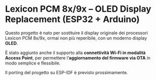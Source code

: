 # Lexicon PCM 8x/9x – OLED Display Replacement (ESP32 + Arduino)

Questo progetto è nato per sostituire il display originale dei processori Lexicon PCM 8x/9x, ormai non più reperibile, con un moderno display **OLED**.

È stato aggiunto anche il supporto alla **connettività Wi-Fi in modalità Access Point**, per permettere l’**aggiornamento del firmware via OTA** in modo semplice e flessibile.

Il porting del progetto su ESP-IDF è previsto prossimamente.
